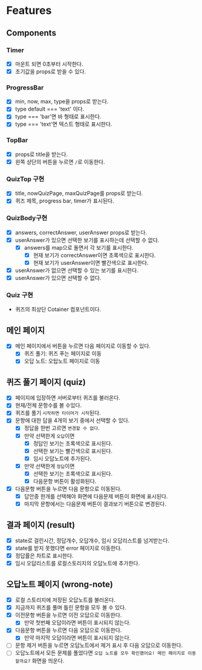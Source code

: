 # Features

## Components

### Timer

- [x] 마운트 되면 0초부터 시작한다.
- [x] 초기값을 props로 받을 수 있다.

### ProgressBar

- [x] min, now, max, type을 props로 받는다.
- [x] type default === 'text' 이다.
- [x] type === 'bar'면 바 형태로 표시한다.
- [x] type === 'text'면 텍스트 형태로 표시한다.

### TopBar

- [x] props로 title을 받는다.
- [x] 왼쪽 상단의 버튼을 누르면 `/`로 이동한다.

### QuizTop 구현

- [x] title, nowQuizPage, maxQuizPage를 props로 받는다.
- [x] 퀴즈 제목, progress bar, timer가 표시된다.

### QuizBody구현

- [x] answers, correctAnswer, userAnswer props로 받는다.
- [x] userAnswer가 있으면 선택한 보기를 표시하는데 선택할 수 없다.
  - [x] answers를 map으로 돌면서 각 보기를 표시한다.
    - [x] 현재 보기가 correctAnswer이면 초록색으로 표시한다.
    - [x] 현재 보기가 userAnswer이면 빨간색으로 표시한다.
- [x] userAnswer가 없으면 선택할 수 있는 보기를 표시한다.
- [x] userAnswer가 있으면 선택할 수 없다.

### Quiz 구현

- 퀴즈의 최상단 Cotainer 컴포넌트이다.

## 메인 페이지

- [x] 메인 페이지에서 버튼을 누르면 다음 페이지로 이동할 수 있다.
  - [x] 퀴즈 풀기: 퀴즈 푸는 페이지로 이동
  - [x] 오답 노트: 오탑노트 페이지로 이동

## 퀴즈 풀기 페이지 (quiz)

- [x] 페이지에 입장하면 서버로부터 퀴즈를 불러온다.
- [x] 현재/전체 문항수를 볼 수있다.
- [x] 퀴즈를 풀기 `시작하면 타이머가 시작`된다.
- [x] 문항에 대한 답을 4개의 보기 중에서 선택할 수 있다.
  - [x] 정답을 한번 고르면 `변경할 수 없다`.
  - [x] 만약 선택한게 `오답`이면
    - [x] 정답인 보기는 초록색으로 표시된다.
    - [x] 선택한 보기는 빨간색으로 표시된다.
    - [x] 임시 오답노트에 추가된다.
  - [x] 만약 선택한게 `정답`이면
    - [x] 선택한 보기는 초록색으로 표시된다.
    - [x] 다음문항 버튼이 활성화된다.
- [x] 다음문항 버튼을 누르면 다음 문항으로 이동된다.
  - [x] 답안중 한개를 선택해야 화면에 다음문제 버튼이 화면에 표시된다.
  - [x] 마지막 문항에서는 다음문제 버튼이 결과보기 버튼으로 변경된다.

## 결과 페이지 (result)

- [x] state로 걸린시간, 정답개수, 오답개수, 임시 오답리스트를 넘겨받는다.
- [x] state를 받지 못했다면 error 페이지로 이동한다.
- [x] 정답률은 차트로 표시한다.
- [x] 임시 오답리스트를 로컬스토리지의 오답노트에 추가한다.

## 오답노트 페이지 (wrong-note)

- [x] 로컬 스토리지에 저장된 오답노트를 불러온다.
- [x] 지금까지 퀴즈를 풀며 틀린 문항을 모두 볼 수 있다.
- [x] 이전문항 버튼을 누르면 이전 오답으로 이동한다.
  - [x] 만약 첫번째 오답이라면 버튼이 표시되지 않는다.
- [x] 다음문항 버튼을 누르면 다음 오답으로 이동한다.
  - [x] 만약 마지막 오답이라면 버튼이 표시되지 않는다.
- [ ] 문항 제거 버튼을 누르면 오답노트에서 제거 표시 후 다음 오답으로 이동한다.
- [ ] 오답노트에서 모든 문제를 풀었다면 `오답 노트를 모두 확인했어요! 메인 페이지로 이동할까요?` 화면을 띄운다.
